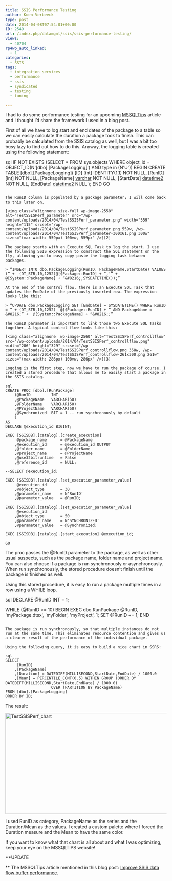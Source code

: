 ```yaml
---
title: SSIS Performance Testing
author: Koen Verbeeck
type: post
date: 2014-04-08T07:54:01+00:00
ID: 2549
url: /index.php/datamgmt/ssis/ssis-performance-testing/
views:
  - 40704
rp4wp_auto_linked:
  - 1
categories:
  - SSIS
tags:
  - integration services
  - performance
  - ssis
  - syndicated
  - testing
  - tuning

---
```

I had to do some performance testing for an upcoming [MSSQLTips][1] article and I thought I’d share the framework I used in a blog post.

First of all we have to log start and end dates of the package to a table so we can easily calculate the duration a package took to finish. This can probably be calculated from the SSIS catalog as well, but I was a bit too <del>busy</del> lazy to find out how to do this. Anyway, the logging table is created using the following statement:

sql
IF NOT EXISTS (SELECT * FROM sys.objects WHERE object_id = OBJECT_ID(N'[dbo].[PackageLogging]') AND type in (N'U'))
BEGIN
	CREATE TABLE [dbo].[PackageLogging](
		[ID] [int] IDENTITY(1,1) NOT NULL,
		[RunID] [int] NOT NULL,
		[PackageName] [varchar](50) NOT NULL,
		[StartDate] [datetime2](7) NOT NULL,
		[EndDate] [datetime2](7) NULL
	);
END
GO
```

The RunID column is populated by a package parameter; I will come back to this later on.

[<img class="alignnone size-full wp-image-2558" alt="TestSSISPerf_parameter" src="/wp-content/uploads/2014/04/TestSSISPerf_parameter.png" width="559" height="115" srcset="/wp-content/uploads/2014/04/TestSSISPerf_parameter.png 559w, /wp-content/uploads/2014/04/TestSSISPerf_parameter-300x61.png 300w" sizes="(max-width: 559px) 100vw, 559px" />][2]

The package starts with an Execute SQL Task to log the start. I use the following SSIS expression to construct the SQL statement on the fly, allowing you to easy copy-paste the logging task between packages.

> “INSERT INTO dbo.PackageLogging(RunID, PackageName,StartDate) VALUES (” +  (DT_STR,10,1252)@[$Package::RunID] + “,'” +  @[System::PackageName] + “&#8216;,SYSDATETIME());”

At the end of the control flow, there is an Execute SQL Task that updates the EndDate of the previously inserted row. The expression looks like this:

> “UPDATE dbo.PackageLogging SET [EndDate] = SYSDATETIME() WHERE RunID = ” + (DT_STR,10,1252)  @[$Package::RunID] + ” AND PackageName = &#8216;” +  @[System::PackageName] + “&#8216;;”

The RunID parameter is important to link those two Execute SQL Tasks together. A typical control flow looks like this:

[<img class="alignnone  wp-image-2560" alt="TestSSISPerf_controllflow" src="/wp-content/uploads/2014/04/TestSSISPerf_controllflow.png" width="286" height="329" srcset="/wp-content/uploads/2014/04/TestSSISPerf_controllflow.png 358w, /wp-content/uploads/2014/04/TestSSISPerf_controllflow-261x300.png 261w" sizes="(max-width: 286px) 100vw, 286px" />][3]

Logging is the first step, now we have to run the package of course. I created a stored procedure that allows me to easily start a package in the SSIS catalog.

sql
CREATE PROC [dbo].[RunPackage]
	(@RunID			INT
	,@PackageName	VARCHAR(50)
	,@FolderName	VARCHAR(50)
	,@ProjectName	VARCHAR(50)
	,@Synchronized	BIT = 1 -- run synchronously by default
	)
AS
DECLARE @execution_id BIGINT;

EXEC [SSISDB].[catalog].[create_execution]
	 @package_name		= @PackageName
	,@execution_id		= @execution_id OUTPUT
	,@folder_name		= @FolderName
	,@project_name		= @ProjectName
	,@use32bitruntime	= False
	,@reference_id		= NULL;

--SELECT @execution_id;

EXEC [SSISDB].[catalog].[set_execution_parameter_value]
	 @execution_id
	,@object_type		= 30
	,@parameter_name	= N'RunID'
	,@parameter_value	= @RunID;

EXEC [SSISDB].[catalog].[set_execution_parameter_value]
	 @execution_id
	,@object_type		= 50
	,@parameter_name	= N'SYNCHRONIZED'
	,@parameter_value	= @Synchronized;

EXEC [SSISDB].[catalog].[start_execution] @execution_id;

GO
```

The proc passes the @RunID parameter to the package, as well as other usual suspects, such as the package name, folder name and project name. You can also choose if a package is run synchronously or asynchronously. When run synchronously, the stored procedure doesn’t finish until the package is finished as well.

Using this stored procedure, it is easy to run a package multiple times in a row using a WHILE loop.

sql
DECLARE @RunID INT = 1;

WHILE (@RunID <= 10)
BEGIN
	EXEC dbo.RunPackage @RunID, 'myPackage.dtsx', 'myFolder', 'myProject', 1;
	SET @RunID += 1;
END
```

The package is run synchronously, so that multiple instances do not run at the same time. This eliminates resource contention and gives us a clearer result of the performance of the individual package.

Using the following query, it is easy to build a nice chart in SSRS:

sql
SELECT
	 [RunID]
	,[PackageName]
	,[Duration] = DATEDIFF(MILLISECOND,StartDate,EndDate) / 1000.0
	,[Mean] = PERCENTILE_CONT(0.5) WITHIN GROUP (ORDER BY DATEDIFF(MILLISECOND,StartDate,EndDate) / 1000.0)
					OVER (PARTITION BY PackageName)
FROM [dbo].[PackageLogging]
ORDER BY ID;
```

The result:

[<img class="alignnone  wp-image-2559" alt="TestSSISPerf_chart" src="/wp-content/uploads/2014/04/TestSSISPerf_chart.png" width="542" height="315" srcset="/wp-content/uploads/2014/04/TestSSISPerf_chart.png 774w, /wp-content/uploads/2014/04/TestSSISPerf_chart-300x174.png 300w" sizes="(max-width: 542px) 100vw, 542px" />][4]

I used RunID as category, PackageName as the series and the Duration/Mean as the values. I created a custom palette where I forced the Duration measure and the Mean to have the same color.

If you want to know what that chart is all about and what I was optimizing, keep your eye on the MSSQLTIPS website!

**UPDATE
  
** The MSSQLTips article mentioned in this blog post: [Improve SSIS data flow buffer performance][5].

 [1]: http://www.mssqltips.com/
 [2]: /wp-content/uploads/2014/04/TestSSISPerf_parameter.png
 [3]: /wp-content/uploads/2014/04/TestSSISPerf_controllflow.png
 [4]: /wp-content/uploads/2014/04/TestSSISPerf_chart.png
 [5]: http://www.mssqltips.com/sqlservertip/3217/improve-ssis-data-flow-buffer-performance/